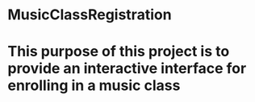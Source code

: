 # MusicClassRegistration
# This purpose of this project is to provide an interactive interface for enrolling in a music class
